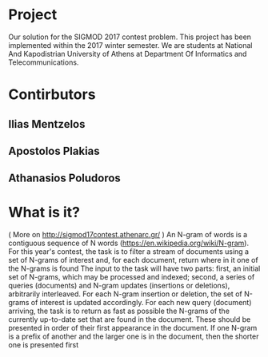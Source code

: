 # Project
Our solution for the SIGMOD 2017 contest problem. This project has been implemented within the 2017 winter semester.
We are students at National And Kapodistrian University of Athens at Department Of Informatics and Telecommunications.

# Contirbutors

## Ilias Mentzelos
## Apostolos Plakias
## Athanasios Poludoros

# What is it?
( More on http://sigmod17contest.athenarc.gr/ )
An N-gram of words is a contiguous sequence of N words (https://en.wikipedia.org/wiki/N-gram). For this year's contest, the task is to filter a stream of documents using a set of N-grams of interest and, for each document, return where in it one of the N-grams is found The input to the task will have two parts: first, an initial set of N-grams, which may be processed and indexed; second, a series of queries (documents) and N-gram updates (insertions or deletions), arbitrarily interleaved. For each N-gram insertion or deletion, the set of N-grams of interest is updated accordingly. For each new query (document) arriving, the task is to return as fast as possible the N-grams of the currently up-to-date set that are found in the document. These should be presented in order of their first appearance in the document. If one N-gram is a prefix of another and the larger one is in the document, then the shorter one is presented first
